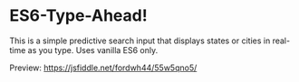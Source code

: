# ES6-Type-Ahead!
This is a simple predictive search input that displays states or cities in real-time as you type.  Uses vanilla ES6 only.

Preview: https://jsfiddle.net/fordwh44/55w5qno5/
